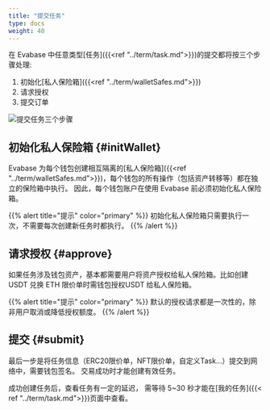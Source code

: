```yaml
---
title: "提交任务"
type: docs
weight: 40
---
```


在 Evabase 中任意类型[任务]({{<ref "../term/task.md">}})的提交都将按三个步骤处理:

1. 初始化[私人保险箱]({{<ref "../term/walletSafes.md">}})
2. 请求授权
3. 提交订单

![提交任务三个步骤](/img/submitOrder.png)

## 初始化私人保险箱 {#initWallet}

Evabase 为每个钱包创建相互隔离的[私人保险箱]({{<ref "../term/walletSafes.md">}})，每个钱包的所有操作（包括资产转移等）都在独立的保险箱中执行。
因此，每个钱包账户在使用  Evabase 前必须初始化私人保险箱。


{{% alert title="提示" color="primary" %}}
初始化私人保险箱只需要执行一次，不需要每次创建新任务时都执行。
{{% /alert %}}

## 请求授权 {#approve}

如果任务涉及钱包资产，基本都需要用户将资产授权给私人保险箱。比如创建 USDT 兑换 ETH 限价单时需钱包授权USDT 给私人保险箱。


{{% alert title="提示" color="primary" %}}
默认的授权请求都是一次性的，除非用户取消或降低授权额度。
{{% /alert %}}

## 提交 {#submit}

最后一步是将任务信息（ERC20限价单，NFT限价单，自定义Task...）提交到网络中，需要钱包签名。
交易成功时才能创建有效任务。

成功创建任务后，查看任务有一定的延迟， 需等待 5~30 秒才能在[我的任务]({{< ref "../term/task.md">}})页面中查看。